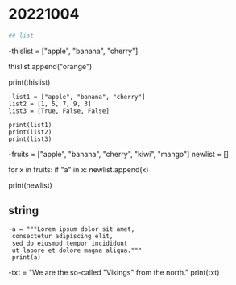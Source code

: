 # 20221004

```Python
## list
```
-thislist = ["apple", "banana", "cherry"]

 thislist.append("orange")

 print(thislist)
 ```
-list1 = ["apple", "banana", "cherry"]
 list2 = [1, 5, 7, 9, 3]
 list3 = [True, False, False]
 
 print(list1)
 print(list2)
 print(list3)
``` 
-fruits = ["apple", "banana", "cherry", "kiwi", "mango"]
 newlist = []

 for x in fruits:
  if "a" in x:
    newlist.append(x)

 print(newlist)


## string
```
-a = """Lorem ipsum dolor sit amet,
 consectetur adipiscing elit,
 sed do eiusmod tempor incididunt
 ut labore et dolore magna aliqua."""
 print(a)
```

-txt = "We are the so-called \"Vikings\" from the north."
 print(txt) 








